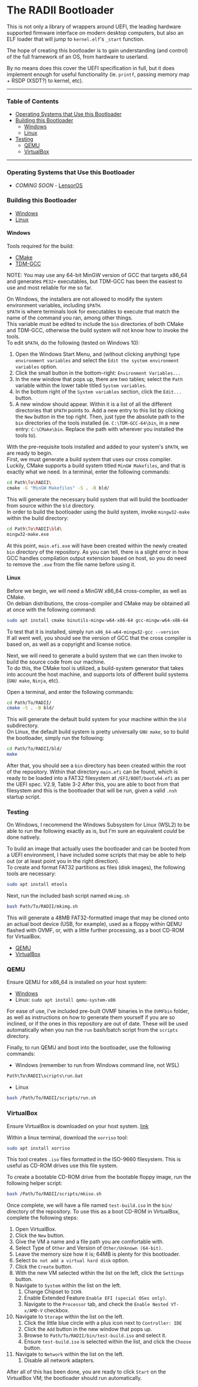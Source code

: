 # The RADII Bootloader
This is not only a library of wrappers around UEFI, the leading hardware supported firmware interface on modern desktop computers, but also an ELF loader that will jump to `kernel.elf`'s `_start` function. 

The hope of creating this bootloader is to gain understanding (and control) of the full framework of an OS, from hardware to userland. 

By no means does this cover the UEFI specification in full, but it does implement enough for useful functionality (ie. `printf`, passing memory map + RSDP (XSDT?) to kernel, etc).

---

### Table of Contents
- [Operating Systems that Use this Bootloader](#OS-using)
- [Building this Bootloader](#build)
  - [Windows](#build-windows)
  - [Linux](#build-debian-linux)
- [Testing](#testing)
  - [QEMU](#test-qemu)
  - [VirtualBox](#test-virtualbox)
---

### Operating Systems that Use this Bootloader <a name="OS-using"></a>
- *COMING SOON* - [LensorOS](https://github.com/LensPlaysGames/LensorOS)

### Building this Bootloader <a name="build"></a>
- [Windows](#build-windows)
- [Linux](#build-debian-linux)

#### Windows <a name="build-windows"></a>
Tools required for the build:
- [CMake](https://cmake.org/download/)
- [TDM-GCC](https://jmeubank.github.io/tdm-gcc/download/)

NOTE: You may use any 64-bit MinGW version of GCC that targets x86_64 and generates `PE32+` executables, but TDM-GCC has been the easiest to use and most reliable for me so far.

On Windows, the installers are not allowed to modify the system environment variables, including `$PATH`. \
`$PATH` is where terminals look for executables to execute that match the name of the command you ran, among other things. \
This variable must be edited to include the `bin` directories of both CMake and TDM-GCC, otherwise the build system will not know how to invoke the tools. \
To edit `$PATH`, do the following (tested on Windows 10):
1. Open the Windows Start Menu, and (without clicking anything) type `environment variables` and select the `Edit the system environment variables` option.
2. Click the small button in the bottom-right: `Environment Variables...`
3. In the new window that pops up, there are two tables; select the `Path` variable within the lower table titled `System variables`.
4. In the bottom right of the `System variables` section, click the `Edit...` button.
5. A new window should appear. Within it is a list of all the different directories that `$PATH` points to. Add a new entry to this list by clicking the `New` button in the top right. Then, just type the absolute path to the `bin` directories of the tools installed (ie. `C:\TDM-GCC-64\bin`, in a new entry: `C:\CMake\bin`. Replace the path with wherever you installed the tools to).

With the pre-requisite tools installed and added to your system's `$PATH`, we are ready to begin. \
First, we must generate a build system that uses our cross compiler. \
Luckily, CMake supports a build system titled `MinGW Makefiles`, and that is exactly what we need.
In a terminal, enter the following commands:
```bash
cd Path\To\RADII\
cmake -G "MinGW Makefiles" -S . -B bld/
```

This will generate the necessary build system that will build the bootloader from source within the `bld` directory. \
In order to build the bootloader using the build system, invoke `mingw32-make` within the build directory:
```bash
cd Path\To\RADII\bld\
mingw32-make.exe
```

At this point, `main.efi.exe` will have been created within the newly created `bin` directory of the repository. As you can tell, there is a slight error in how GCC handles compilation output extension based on host, so you do need to remove the `.exe` from the file name before using it.

#### Linux <a name="build-debian-linux"></a>
Before we begin, we will need a MinGW x86_64 cross-compiler, as well as CMake. \
On debian distributions, the cross-compiler and CMake may be obtained all at once with the following command:
```bash
sudo apt install cmake binutils-mingw-w64-x86-64 gcc-mingw-w64-x86-64
```

To test that it is installed, simply run `x86_64-w64-mingw32-gcc --version` \
If all went well, you should see the version of GCC that the cross compiler is based on, as well as a copyright and license notice.

Next, we will need to generate a build system that we can then invoke to build the source code from our machine. \
To do this, the CMake tool is utilized, a build-system generator that takes into account the host machine, and supports lots of different build systems (`GNU make`, `Ninja`, etc).

Open a terminal, and enter the following commands:
```bash
cd Path/To/RADII/
cmake -S . -B bld/
```

This will generate the default build system for your machine within the `bld` subdirectory. \
On Linux, the default build system is pretty universally `GNU make`, so to build the bootloader, simply run the following:
```bash
cd Path/To/RADII/bld/
make
```

After that, you should see a `bin` directory has been created within the root of the repository. Within that directory `main.efi` can be found, which is ready to be loaded into a FAT32 filesystem at `/EFI/BOOT/bootx64.efi` as per the UEFI spec. V2.9, Table 3-2 After this, you are able to boot from that filesystem and this is the bootloader that will be run, given a valid `.nsh` startup script.

### Testing <a name="testing"></a>
On Windows, I recommend the Windows Subsystem for Linux (WSL2) to be able to run the following exactly as is, but I'm sure an equivalent *could* be done natively.

To build an image that actually uses the bootloader and can be booted from a UEFI environment, I have included some scripts that may be able to help out (or at least point you in the right direction). \
To create and format FAT32 partitions as files (disk images), the following tools are necessary:
```bash
sudo apt install mtools
```

Next, run the included bash script named `mkimg.sh`
```bash
bash Path/To/RADII/mkimg.sh
```

This will generate a 48MB FAT32-formatted image that may be cloned onto an actual boot device (USB, for example), used as a floppy within QEMU flashed with OVMF, or, with a little further processing, as a boot CD-ROM for VirtualBox.

- [QEMU](#test-qemu)
- [VirtualBox](#test-virtualbox)

### QEMU <a name="test-qemu"></a>
Ensure QEMU for x86_64 is installed on your host system:
- [Windows](https://www.qemu.org/download/)
- Linux: `sudo apt install qemu-system-x86`

For ease of use, I've included pre-built OVMF binaries in the `OVMFbin` folder, as well as instructions on how to generate them yourself if you are so inclined, or if the ones in this repository are out of date. These will be used automatically when you run the `run` bash/batch script from the `scripts` directory.

Finally, to run QEMU and boot into the bootloader, use the following commands:
- Windows (remember to run from Windows command line, not WSL)
```bash
Path\To\RADII\scripts\run.bat
```
- Linux
```bash
bash /Path/To/RADII/scripts/run.sh
```

### VirtualBox <a name="test-virtualbox"></a>
Ensure VirtualBox is downloaded on your host system. [link](https://www.virtualbox.org/wiki/Downloads)

Within a linux terminal, download the `xorriso` tool:
```bash
sudo apt install xorriso
```

This tool creates `.iso` files formatted in the ISO-9660 filesystem. This is useful as CD-ROM drives use this file system.

To create a bootable CD-ROM drive from the bootable floppy image, run the following helper script:
```bash
bash /Path/To/RADII/scripts/mkiso.sh
```

Once complete, we will have a file named `test-build.iso` in the `bin/` directory of the repository. To use this as a boot CD-ROM in VirtualBox, complete the following steps:
1. Open VirtualBox.
2. Click the `New` button.
3. Give the VM a name and a file path you are comfortable with.
4. Select Type of `Other` and Version of `Other/Unknown (64-bit)`.
5. Leave the memory size how it is; 64MB is plenty for this bootloader.
6. Select `Do not add a virtual hard disk` option.
7. Click the `Create` button.
8. With the new VM selected within the list on the left, click the `Settings` button.
9. Navigate to `System` within the list on the left.
    1. Change Chipset to `ICH9`.
    2. Enable Extended Feature `Enable EFI (special OSes only)`.
    3. Navigate to the `Processor` tab, and check the `Enable Nested VT-x/AMD-V` checkbox.
10. Navigate to `Storage` within the list on the left.
    1. Click the little blue circle with a plus icon next to `Controller: IDE`
    2. Click the `Add` button in the new window that pops up.
    3. Browse to `Path/To/RADII/bin/test-build.iso` and select it.
    4. Ensure `test-build.iso` is selected within the list, and click the `Choose` button.
11. Navigate to `Network` within the list on the left.
    1. Disable all network adapters.

After all of this has been done, you are ready to click `Start` on the VirtualBox VM; the bootloader should run automatically.
